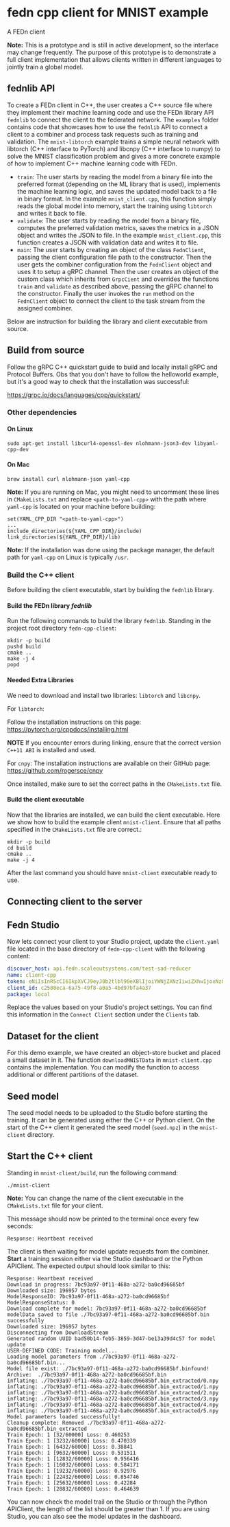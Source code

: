 # fedn cpp client for MNIST example
A FEDn client 

**Note:** This is a prototype and is still in active development, so the interface may change frequently. The purpose of this prototype is to demonstrate a full client implementation that allows clients written in different languages to jointly train a global model.

## fednlib API
To create a FEDn client in C++, the user creates a C++ source file where they implement their machine learning code and use the FEDn library API `fednlib` to connect the client to the federated network. The `examples` folder contains code that showcases how to use the `fednlib` API to connect a client to a combiner and process task requests such as training and validation. The `mnist-libtorch` example trains a simple neural network with libtorch (C++ interface to PyTorch) and libcnpy (C++ interface to numpy) to solve the MNIST classification problem and gives a more concrete example of how to implement C++ machine learning code with FEDn.

* `train`: The user starts by reading the model from a binary file into the preferred format (depending on the ML library that is used), implements the machine learning logic, and saves the updated model back to a file in binary format. In the example `mnist_client.cpp`, this function simply reads the global model into memory, start the training using `libtorch` and writes it back to file.
* `validate`: The user starts by reading the model from a binary file, computes the preferred validation metrics, saves the metrics in a JSON object and writes the JSON to file. In the example `mnist_client.cpp`, this function creates a JSON with validation data and writes it to file.
* `main`: The user starts by creating an object of the class `FednClient`, passing the client configuration file path to the constructor. Then the user gets the combiner configuration from the `FednClient` object and uses it to setup a gRPC channel. Then the user creates an object of the custom class which inherits from `GrpcCient` and overrides the functions `train` and `validate` as described above, passing the gRPC channel to the constructor. Finally the user invokes the `run` method on the `FednClient` object to connect the client to the task stream from the assigned combiner.

Below are instruction for building the library and client executable from source.

## Build from source
Follow the gRPC C++ quickstart guide to build and locally install gRPC and Protocol Buffers.
Obs that you don't have to follow the helloworld example, but it's a good way to check that the installation was successful:

https://grpc.io/docs/languages/cpp/quickstart/

### Other dependencies

#### On Linux
    sudo apt-get install libcurl4-openssl-dev nlohmann-json3-dev libyaml-cpp-dev

#### On Mac
    brew install curl nlohmann-json yaml-cpp

**Note:** If you are running on Mac, you might need to uncomment these lines in `CMakeLists.txt` and replace `<path-to-yaml-cpp>` with the path where `yaml-cpp` is located on your machine before building:

    set(YAML_CPP_DIR "<path-to-yaml-cpp>")
    ...
    include_directories(${YAML_CPP_DIR}/include)
    link_directories(${YAML_CPP_DIR}/lib)

**Note:** If the installation was done using the package manager, the default path for `yaml-cpp` on Linux is typically `/usr`.

### Build the C++ client
Before building the client executable, start by building the `fednlib` library.

#### Build the FEDn library *fednlib*
Run the following commands to build the library `fednlib`. Standing in the project root directory `fedn-cpp-client`:
    
    mkdir -p build
    pushd build
    cmake ..
    make -j 4
    popd

#### Needed Extra Libraries

We need to download and install two libraries: `libtorch` and `libcnpy`.

For `libtorch`:

Follow the installation instructions on this page:
https://pytorch.org/cppdocs/installing.html

**NOTE**  If you encounter errors during linking, ensure that the correct version `C++11 ABI` is installed and used.

For `cnpy`:
The installation instructions are available on their GitHub page:
https://github.com/rogersce/cnpy

Once installed, make sure to set the correct paths in the `CMakeLists.txt` file.

#### Build the client executable
Now that the libraries are installed, we can build the client executable. Here we show how to build the example client `mnist-client`. Ensure that all paths specified in the `CMakeLists.txt` file are correct.:

    mkdir -p build
    cd build
    cmake ..
    make -j 4

After the last command you should have `mnist-client` executable ready to use. 

## Connecting client to the server

## Fedn Studio
Now lets connect your client to your Studio project, update the `client.yaml` file located in the base directory of `fedn-cpp-client` with the following content: 

```yaml
discover_host: api.fedn.scaleoutsystems.com/test-sad-reducer
name: client-cpp
token: eNiIsInR5cCI6IkpXVCJ9eyJ0b2tlbl90eXBlIjoiYWNjZXNzIiwiZXhwIjoxNzQ0MTcpRNvxypK9T8fOTVRdmkfcKYtlHG9U95AyzJe7O1Pshs 
client_id: c2580eca-6a75-49f8-a0a5-4bd97bfa4a37
package: local
```
Replace the values based on your Studio's project settings. You can find this information in the `Connect Client` section under the `Clients` tab.

## Dataset for the client
For this demo example, we have created an object-store bucket and placed a small dataset in it. The function `downloadMNISTData` in `mnist-client.cpp` contains the implementation. You can modify the function to access additional or different partitions of the dataset. 

## Seed model
The seed model needs to be uploaded to the Studio before starting the training. It can be generated using either the C++ or Python client. On the start of the C++ client it generated the seed model (`seed.npz`) in the `mnist-client` directory. 

## Start the C++ client
Standing in `mnist-client/build`, run the following command:

    ./mnist-client

**Note:** You can change the name of the client executable in the `CMakeLists.txt` file for your client.

This message should now be printed to the terminal once every few seconds:

    Response: Heartbeat received

The client is then waiting for model update requests from the combiner. **Start** a training session either via the Studio dashboard or the Python APIClient. The expected output should look similar to this:

    Response: Heartbeat received
    Download in progress: 7bc93a97-0f11-468a-a272-ba0cd96685bf
    Downloaded size: 196957 bytes
    ModelResponseID: 7bc93a97-0f11-468a-a272-ba0cd96685bf
    ModelResponseStatus: 0
    Download complete for model: 7bc93a97-0f11-468a-a272-ba0cd96685bf
    modelData saved to file ./7bc93a97-0f11-468a-a272-ba0cd96685bf.bin successfully
    Downloaded size: 196957 bytes
    Disconnecting from DownloadStream
    Generated random UUID bad50b14-feb5-3859-3d47-be13a39d4c57 for model update
    USER-DEFINED CODE: Training model...
    Loading model parameters from ./7bc93a97-0f11-468a-a272-ba0cd96685bf.bin...
    Model file exist: ./7bc93a97-0f11-468a-a272-ba0cd96685bf.binfound!
    Archive:  ./7bc93a97-0f11-468a-a272-ba0cd96685bf.bin
    inflating: ./7bc93a97-0f11-468a-a272-ba0cd96685bf.bin_extracted/0.npy
    inflating: ./7bc93a97-0f11-468a-a272-ba0cd96685bf.bin_extracted/1.npy
    inflating: ./7bc93a97-0f11-468a-a272-ba0cd96685bf.bin_extracted/2.npy
    inflating: ./7bc93a97-0f11-468a-a272-ba0cd96685bf.bin_extracted/3.npy
    inflating: ./7bc93a97-0f11-468a-a272-ba0cd96685bf.bin_extracted/4.npy
    inflating: ./7bc93a97-0f11-468a-a272-ba0cd96685bf.bin_extracted/5.npy
    Model parameters loaded successfully!
    Cleanup complete: Removed ./7bc93a97-0f11-468a-a272-ba0cd96685bf.bin_extracted
    Train Epoch: 1 [32/60000] Loss: 0.460253
    Train Epoch: 1 [3232/60000] Loss: 0.470339
    Train Epoch: 1 [6432/60000] Loss: 0.38841
    Train Epoch: 1 [9632/60000] Loss: 0.531511
    Train Epoch: 1 [12832/60000] Loss: 0.956416
    Train Epoch: 1 [16032/60000] Loss: 0.584171
    Train Epoch: 1 [19232/60000] Loss: 0.92976
    Train Epoch: 1 [22432/60000] Loss: 0.854746
    Train Epoch: 1 [25632/60000] Loss: 0.42284
    Train Epoch: 1 [28832/60000] Loss: 0.464639

You can now check the model trail on the Studio or through the Python APIClient, the length of the list should be greater than 1. If you are using Studio, you can also see the model updates in the dashboard.




